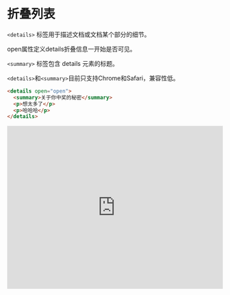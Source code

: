 # 折叠列表

`<details>` 标签用于描述文档或文档某个部分的细节。

open属性定义details折叠信息一开始是否可见。

`<summary>` 标签包含 details 元素的标题。

`<details>`和`<summary>`目前只支持Chrome和Safari，兼容性低。 

```html
<details open="open">
  <summary>关于你中奖的秘密</summary>
  <p>想太多了</p>
  <p>哈哈哈</p>
</details>
```

<iframe height="380" style="width: 100%;" scrolling="no" title="QWNvgdp" src="https://codepen.io/347830076/embed/QWNvgdp?height=265&theme-id=dark&default-tab=html,result" frameborder="no" loading="lazy" allowtransparency="true" allowfullscreen="true">
  See the Pen <a href='https://codepen.io/347830076/pen/QWNvgdp'>QWNvgdp</a> by cylyiou
  (<a href='https://codepen.io/347830076'>@347830076</a>) on <a href='https://codepen.io'>CodePen</a>.
</iframe>